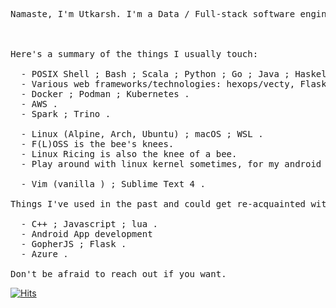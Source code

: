 <!--
**utk-spartan/utk-spartan** is a ✨ _special_ ✨ repository because its `README.md` (this file) appears on your GitHub profile.

Here are some ideas to get you started:

- 🔭 I’m currently working on ...
- 🌱 I’m currently learning ...
- 👯 I’m looking to collaborate on ...
- 🤔 I’m looking for help with ...
- 💬 Ask me about ...
- 📫 How to reach me: ...
- 😄 Pronouns: ...
- ⚡ Fun fact: ...
-->


<pre>
Namaste, I'm Utkarsh. I'm a Data / Full-stack software engineer.

<!--I'm mostly on SourceHut (https://sr.ht/~utk-spartan) with mirrors to GitHub.-->

Here's a summary of the things I usually touch:

  - POSIX Shell ; Bash ; Scala ; Python ; Go ; Java ; Haskell ; TypeScript ; Go ; C .
  - Various web frameworks/technologies: hexops/vecty, Flask, Falcon .
  - Docker ; Podman ; Kubernetes .
  - AWS .
  - Spark ; Trino .

  - Linux (Alpine, Arch, Ubuntu) ; macOS ; WSL .
  - F(L)OSS is the bee's knees.
  - Linux Ricing is also the knee of a bee.
  - Play around with linux kernel sometimes, for my android devices.

  - Vim (vanilla ) ; Sublime Text 4 .
  
Things I've used in the past and could get re-acquainted with:

  - C++ ; Javascript ; lua .
  - Android App development
  - GopherJS ; Flask .
  - Azure .

Don't be afraid to reach out if you want.
</pre>

[![Hits](https://hits.seeyoufarm.com/api/count/incr/badge.svg?url=https%3A%2F%2Fgithub.com%2Futk-spartan&count_bg=%23C2C83D&title_bg=%23555555&icon=&icon_color=%23E7E7E7&title=hits&edge_flat=false)](https://hits.seeyoufarm.com)
